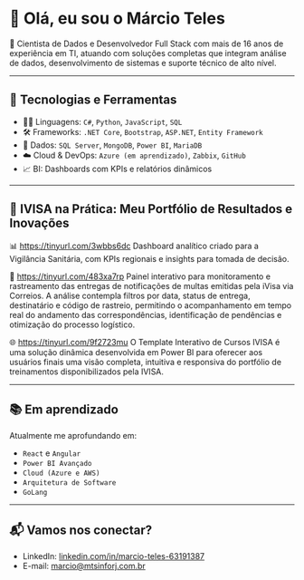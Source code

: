 # 👋 Olá, eu sou o Márcio Teles

🎯 Cientista de Dados e Desenvolvedor Full Stack com mais de 16 anos de experiência em TI, atuando com soluções completas que integram análise de dados, desenvolvimento de sistemas e suporte técnico de alto nível.

---

## 🚀 Tecnologias e Ferramentas

- 👨‍💻 Linguagens: `C#`, `Python`, `JavaScript`, `SQL`
- 🛠️ Frameworks: `.NET Core`, `Bootstrap`, `ASP.NET`, `Entity Framework`
- 🧠 Dados: `SQL Server`, `MongoDB`, `Power BI`, `MariaDB`
- ☁️ Cloud & DevOps: `Azure (em aprendizado)`, `Zabbix`, `GitHub`
- 📈 BI: Dashboards com KPIs e relatórios dinâmicos

---

## 🔧 IVISA na Prática: Meu Portfólio de Resultados e Inovações

📊 https://tinyurl.com/3wbbs6dc
Dashboard analítico criado para a Vigilância Sanitária, com KPIs regionais e insights para tomada de decisão.

🧰 https://tinyurl.com/483xa7rp
Painel interativo para monitoramento e rastreamento das entregas de notificações de multas emitidas pela iVisa via Correios. A análise contempla filtros por data, status de entrega, destinatário e código de rastreio, permitindo o acompanhamento em tempo real do andamento das correspondências, identificação de pendências e otimização do processo logístico.

🌐 https://tinyurl.com/9f2723mu
O Template Interativo de Cursos IVISA é uma solução dinâmica desenvolvida em Power BI para oferecer aos usuários finais uma visão completa, intuitiva e responsiva do portfólio de treinamentos disponibilizados pela IVISA.

---

## 📚 Em aprendizado

Atualmente me aprofundando em:
- `React` e `Angular`
- `Power BI Avançado`
- `Cloud (Azure e AWS)`
- `Arquitetura de Software`
- `GoLang`

---

## 📬 Vamos nos conectar?

- LinkedIn: [linkedin.com/in/marcio-teles-63191387](https://www.linkedin.com/in/m%C3%A1rcio-teles-63191387)
- E-mail: marcio@mtsinforj.com.br
